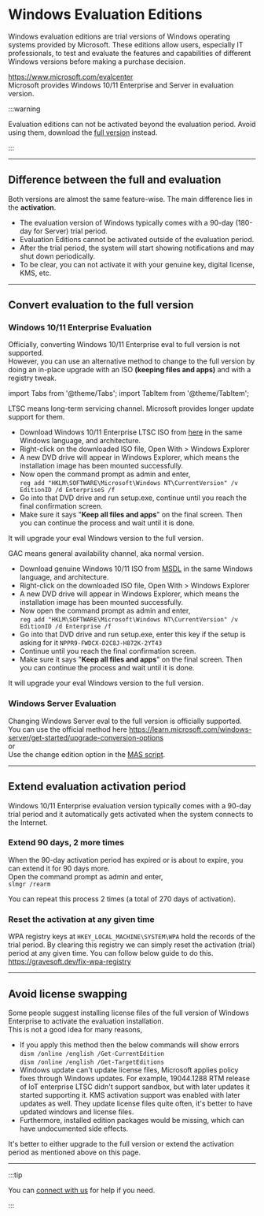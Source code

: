 # Windows Evaluation Editions

Windows evaluation editions are trial versions of Windows operating systems provided by Microsoft. These editions allow users, especially IT professionals, to test and evaluate the features and capabilities of different Windows versions before making a purchase decision.

https://www.microsoft.com/evalcenter  
Microsoft provides Windows 10/11 Enterprise and Server in evaluation version.

:::warning

Evaluation editions can not be activated beyond the evaluation period. Avoid using them, download the [full version](genuine-installation-media.md) instead.

:::

---

## Difference between the full and evaluation

Both versions are almost the same feature-wise. The main difference lies in the **activation**.

- The evaluation version of Windows typically comes with a 90-day (180-day for Server) trial period.
- Evaluation Editions cannot be activated outside of the evaluation period. 
- After the trial period, the system will start showing notifications and may shut down periodically.
- To be clear, you can not activate it with your genuine key, digital license, KMS, etc.

---

## Convert evaluation to the full version

### Windows 10/11 Enterprise Evaluation

Officially, converting Windows 10/11 Enterprise eval to full version is not supported.  
However, you can use an alternative method to change to the full version by doing an in-place upgrade with an ISO **(keeping files and apps)** and with a registry tweak.  

import Tabs from '@theme/Tabs';
import TabItem from '@theme/TabItem';

<Tabs>
<TabItem value="eval_ltsc" label="Windows 10/11 Enterprise Evaluation (LTSC)" default>

LTSC means long-term servicing channel. Microsoft provides longer update support for them.

- Download Windows 10/11 Enterprise LTSC ISO from [here](windows_ltsc_links.md) in the same Windows language, and architecture.
- Right-click on the downloaded ISO file, Open With > Windows Explorer
- A new DVD drive will appear in Windows Explorer, which means the installation image has been mounted successfully.
- Now open the command prompt as admin and enter,  
  `reg add "HKLM\SOFTWARE\Microsoft\Windows NT\CurrentVersion" /v EditionID /d EnterpriseS /f` 
- Go into that DVD drive and run setup.exe, continue until you reach the final confirmation screen.
- Make sure it says "**Keep all files and apps**" on the final screen. Then you can continue the process and wait until it is done.

It will upgrade your eval Windows version to the full version.
</TabItem>

<TabItem value="eval_gac" label="Windows 10/11 Enterprise Evaluation (GAC)" default>

GAC means general availability channel, aka normal version.

- Download genuine Windows 10/11 ISO from [MSDL](https://msdl.gravesoft.dev/) in the same Windows language, and architecture.
- Right-click on the downloaded ISO file, Open With > Windows Explorer
- A new DVD drive will appear in Windows Explorer, which means the installation image has been mounted successfully.
- Now open the command prompt as admin and enter,  
  `reg add "HKLM\SOFTWARE\Microsoft\Windows NT\CurrentVersion" /v EditionID /d Enterprise /f` 
- Go into that DVD drive and run setup.exe, enter this key if the setup is asking for it `NPPR9-FWDCX-D2C8J-H872K-2YT43`
- Continue until you reach the final confirmation screen.
- Make sure it says "**Keep all files and apps**" on the final screen. Then you can continue the process and wait until it is done.

It will upgrade your eval Windows version to the full version.
</TabItem>
</Tabs>

### Windows Server Evaluation

Changing Windows Server eval to the full version is officially supported.  
You can use the official method here https://learn.microsoft.com/windows-server/get-started/upgrade-conversion-options  
or  
Use the change edition option in the [MAS script](intro.md).

---

## Extend evaluation activation period

Windows 10/11 Enterprise evaluation version typically comes with a 90-day trial period and it automatically gets activated when the system connects to the Internet.

### Extend 90 days, 2 more times

When the 90-day activation period has expired or is about to expire, you can extend it for 90 days more.  
Open the command prompt as admin and enter,  
`slmgr /rearm`

You can repeat this process 2 times (a total of 270 days of activation).

### Reset the activation at any given time

WPA registry keys at `HKEY_LOCAL_MACHINE\SYSTEM\WPA` hold the records of the trial period. By clearing this registry we can simply reset the activation (trial) period at any given time. You can follow below guide to do this.  
https://gravesoft.dev/fix-wpa-registry

---

## Avoid license swapping

Some people suggest installing license files of the full version of Windows Enterprise to activate the evaluation installation.  
This is not a good idea for many reasons,  

- If you apply this method then the below commands will show errors  
  `dism /online /english /Get-CurrentEdition`  
  `dism /online /english /Get-TargetEditions`
- Windows update can't update license files, Microsoft applies policy fixes through Windows updates. For example, 19044.1288 RTM release of IoT enterprise LTSC didn't support sandbox, but with later updates it started supporting it. KMS activation support was enabled with later updates as well. They update license files quite often, it's better to have updated windows and license files.
- Furthermore, installed edition packages would be missing, which can have undocumented side effects.

It's better to either upgrade to the full version or extend the activation period as mentioned above on this page.

---

:::tip

You can [connect with us](troubleshoot.md) for help if you need.

:::

